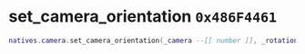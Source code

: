 # set_camera_orientation `0x486F4461`

```lua
natives.camera.set_camera_orientation(_camera --[[ number ]], _rotationxy --[[ number ]], _rotationz --[[ number ]], _unk1 --[[ boolean ]])
```